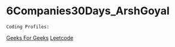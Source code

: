 # 6Companies30Days_ArshGoyal
    Coding Profiles:
   [Geeks For Geeks](https://auth.geeksforgeeks.org/user/mishraansh6)
   [Leetcode](https://leetcode.com/user9457U/)